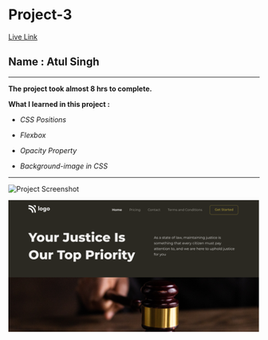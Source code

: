 # Project-3

[Live Link](https://ineuron-live-class-project-3.netlify.app/ "Netlify")

## Name : Atul Singh

---

**The project took almost 8 hrs to complete.**

**What I learned in this project :**

- _CSS Positions_
- _Flexbox_

- _Opacity Property_
- _Background-image in CSS_

---

![Project Screenshot](https://img.shields.io/badge/LiveClass-Project--3-green)

![LCO](./thumbnail.png)
